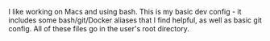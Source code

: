 I like working on Macs and using bash. This is my basic dev config - it includes some bash/git/Docker aliases that I find helpful, as well as basic git config. All of these files go in the user's root directory.
